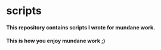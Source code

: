 # scripts
#### This repository contains scripts I wrote for mundane work.

#### This is how you enjoy mundane work ;)
